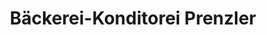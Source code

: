 ---
title: "Bäckerei-Konditorei Prenzler"
url: /beverstedt/baeckerei-konditorei-prenzler/
shop: Bäckerei
---